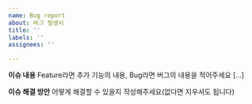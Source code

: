 ```yaml
---
name: Bug report
about: 버그 발생시
title: ''
labels: ''
assignees: ''

---
```


**이슈 내용**
Feature라면 추가 기능의 내용, Bug라면 버그의 내용을 적어주세요 [...]

**이슈 해결 방안**
어떻게 해결할 수 있을지 작성해주세요(없다면 지우셔도 됩니다)
